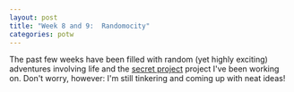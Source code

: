 ```yaml
---
layout: post
title: "Week 8 and 9:  Randomocity"
categories: potw
---
```

The past few weeks have been filled with random (yet highly exciting) adventures involving life and the [secret project](/potw/2011/02/07/week-5%3A-a-secret-project.html) project I've been working on.  Don't worry, however:  I'm still tinkering and coming up with neat ideas!
